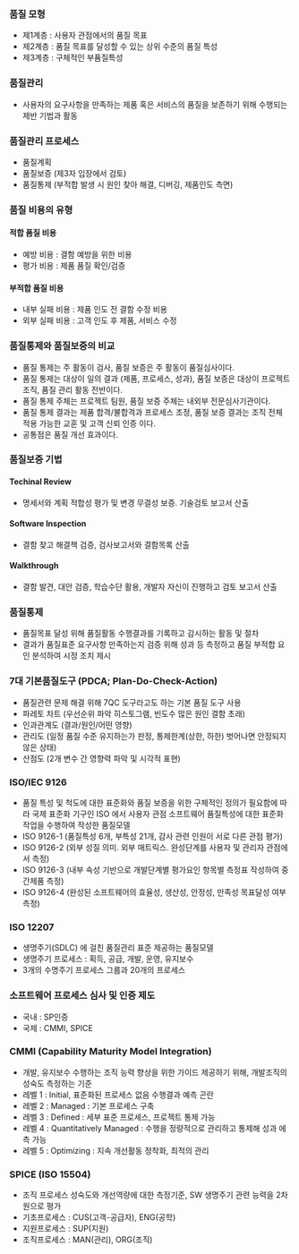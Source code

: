 ### 품질 모형
- 제1계층 : 사용자 관점에서의 품질 목표
- 제2계층 : 품질 목표를 달성할 수 있는 상위 수준의 품질 특성
- 제3계층 : 구체적인 부품질특성

### 품질관리
- 사용자의 요구사항을 만족하는 제품 혹은 서비스의 품질을 보존하기 위해 수행되는 제반 기법과 활동

### 품질관리 프로세스
- 품질계획
- 품질보증 (제3자 입장에서 검토)
- 품질통제 (부적합 발생 시 원인 찾아 해결, 디버깅, 제품인도 측면)

### 품질 비용의 유형
#### 적합 품질 비용
- 예방 비용 : 결함 예방을 위한 비용
- 평가 비용 : 제품 품질 확인/검증
#### 부적합 품질 비용
- 내부 실패 비용 : 제품 인도 전 결함 수정 비용
- 외부 실패 비용 : 고객 인도 후 제품, 서비스 수정

### 품질통제와 품질보증의 비교
- 품질 통제는 주 활동이 검사, 품질 보증은 주 활동이 품질심사이다.
- 품질 통제는 대상이 일의 결과 (제품, 프로세스, 성과), 품질 보증은 대상이 프로젝트 조직, 품질 관리 활동 전반이다.
- 품질 통제 주체는 프로젝트 팀원, 품질 보증 주체는 내외부 전문심사기관이다.
- 품질 통제 결과는 제품 합격/불합격과 프로세스 조정, 품질 보증 결과는 조직 전체 적용 가능한 교훈 및 고객 신뢰 인증 이다.
- 공통점은 품질 개선 효과이다.

### 품질보증 기법
#### Techinal Review 
- 명세서와 계획 적합성 평가 및 변경 무결성 보증. 기술검토 보고서 산출
#### Software Inspection
- 결함 찾고 해결책 검증, 검사보고서와 결함목록 산출
#### Walkthrough
- 결함 발견, 대안 검증, 학습수단 활용, 개발자 자신이 진행하고 검토 보고서 산출

### 품질통제
- 품질목표 달성 위해 품질활동 수행결과를 기록하고 감시하는 활동 및 절차
- 결과가 품질표준 요구사항 만족하는지 검증 위해 성과 등 측정하고 품질 부적합 요인 분석하여 시정 조치 제시

### 7대 기본품질도구 (PDCA; Plan-Do-Check-Action) 
- 품질관련 문제 해결 위해 7QC 도구라고도 하는 기본 품질 도구 사용
- 파레토 차트 (우선순위 파악 히스토그램, 빈도수 많은 원인 결함 초래)
- 인과관계도 (결과/원인/어떤 영향)
- 관리도 (일정 품질 수준 유지하는가 판정, 통제한계(상한, 하한) 벗어나면 안정되지 않은 상태)
- 산점도 (2개 변수 간 영향력 파악 및 시각적 표현)

### ISO/IEC 9126
- 품질 특성 및 척도에 대한 표준화와 품질 보증을 위한 구체적인 정의가 필요함에 따라 국제 표준화 기구인 ISO 에서 사용자 관점 소프트웨어 품질특성에 대한 표준화 작업을 수행하여 작성한 품질모델
- ISO 9126-1 (품질특성 6개, 부특성 21개, 감사 관련 인원이 서로 다른 관점 평가)
- ISO 9126-2 (외부 성질 의미. 외부 매트릭스. 완성단계를 사용자 및 관리자 관점에서 측정)
- ISO 9126-3 (내부 속성 기반으로 개발단계별 평가요인 항목별 측정표 작성하여 중간제품 측정)
- ISO 9126-4 (완성된 소프트웨어의 효율성, 생산성, 안정성, 만족성 목표달성 여부 측정)

### ISO 12207 
- 생명주기(SDLC) 에 걸친 품질관리 표준 제공하는 품질모델
- 생명주기 프로세스 : 획득, 공급, 개발, 운영, 유지보수
- 3개의 수명주기 프로세스 그룹과 20개의 프로세스

### 소프트웨어 프로세스 심사 및 인증 제도
- 국내 : SP인증
- 국제 : CMMI, SPICE

### CMMI (Capability Maturity Model Integration)
- 개발, 유지보수 수행하는 조직 능력 향상을 위한 가이드 제공하기 위해, 개발조직의 성숙도 측정하는 기준
- 레벨 1 : Initial, 표준화된 프로세스 없음 수행결과 예측 곤란
- 레벨 2 : Managed : 기본 프로세스 구축
- 레벨 3 : Defined : 세부 표준 프로세스, 프로젝트 통제 가능
- 레벨 4 : Quantitatively Managed : 수행을 정량적으로 관리하고 통제해 성과 에측 가능
- 레벨 5 : Optimizing : 지속 개선활동 정착화, 최적의 관리

### SPICE (ISO 15504)
- 조직 프로세스 성숙도와 개선역량에 대한 측정기준, SW 생명주기 관련 능력을 2차원으로 평가
- 기초프로세스 : CUS(고객-공급자), ENG(공학)
- 지원프로세스 : SUP(지원)
- 조직프로세스 : MAN(관리), ORG(조직)
